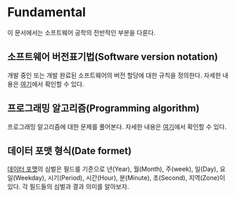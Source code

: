 # Fundamental
이 문서에서는 소프트웨어 공학의 전반적인 부분을 다룬다.
## 소프트웨어 버전표기법(Software version notation)
개발 중인 또는 개발 완료된 소프트웨어의 버전 할당에 대한 규칙을 정의한다. 자세한 내용은 [여기](Version)에서 확인할 수 있다.
## 프로그래밍 알고리즘(Programming algorithm)
프로그래밍 알고리즘에 대한 문제를 풀어본다. 자세한 내용은 [여기](Algorithm)에서 확인할 수 있다.<br/>
## 데이터 포맷 형식(Date formet)
[데이터 포맷](DateFormet)의 심벌은 필드를 기준으로 년(Year), 월(Month), 주(week), 일(Day), 요일(Weekday), 시기(Period), 시간(Hour), 분(Minute), 초(Second), 지역(Zone)이 있다. 각 필드들의 심벌과 결과 의미를 알아보자.
